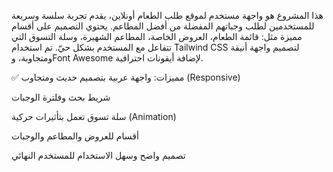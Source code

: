 هذا المشروع هو واجهة مستخدم لموقع طلب الطعام أونلاين، يقدم تجربة سلسة وسريعة للمستخدمين لطلب وجباتهم المفضلة من أفضل المطاعم.
يحتوي التصميم على أقسام مميزة مثل: قائمة الطعام، العروض الخاصة، المطاعم الشهيرة، وسلة التسوق التي تتفاعل مع المستخدم بشكل حيّ.
تم استخدام Tailwind CSS لتصميم واجهة أنيقة ومتجاوبة، وFont Awesome لإضافة أيقونات احترافية.

✅ مميزات:
واجهة عربية بتصميم حديث ومتجاوب (Responsive)

شريط بحث وفلترة الوجبات

سلة تسوق تعمل بتأثيرات حركية (Animation)

أقسام للعروض والمطاعم والوجبات

تصميم واضح وسهل الاستخدام للمستخدم النهائي

